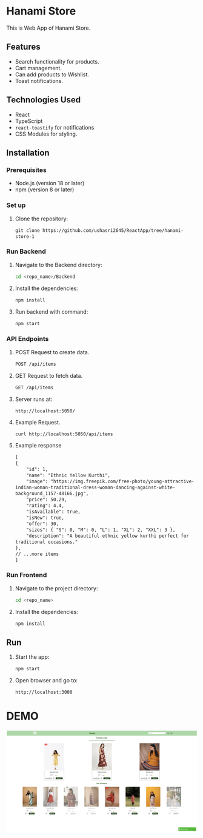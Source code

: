 # Hanami Store

This is Web App of Hanami Store.

## Features

* Search functionality for products.
* Cart management.
* Can add products to Wishlist. 
* Toast notifications.

## Technologies Used

* React
* TypeScript
* `react-toastify` for notifications
* CSS Modules for styling.

## Installation

### Prerequisites

* Node.js (version 18 or later)
* npm (version 8 or later)

### Set up

1. Clone the repository:
    ```
    git clone https://github.com/ushasri2645/ReactApp/tree/hanami-store-1
    ```

### Run Backend
1. Navigate to the Backend directory:
    ```sh
    cd <repo_name>/Backend
    ```
2. Install the dependencies:
    ```sh
    npm install
    ```
3. Run backend with command:
    ```sh
    npm start
    ```
 
### API Endpoints
1. POST Request to create data.
    ```sh
    POST /api/items
    ```

2. GET Request to fetch data.
    ```sh
    GET /api/items
    ```
3. Server runs at:
    ```
    http://localhost:5050/
    ```
4. Example Request.
    ```
    curl http://localhost:5050/api/items
    ```
5. Example response
    ```
    [
    {
        "id": 1,
        "name": "Ethnic Yellow Kurthi",
        "image": "https://img.freepik.com/free-photo/young-attractive-indian-woman-traditional-dress-woman-dancing-against-white-background_1157-48166.jpg",
        "price": 50.29,
        "rating": 4.4,
        "isAvailable": true,
        "isNew": true,
        "offer": 30,
        "sizes": { "S": 0, "M": 0, "L": 1, "XL": 2, "XXL": 3 },
        "description": "A beautiful ethnic yellow kurthi perfect for traditional occasions."
    },
    // ...more items
    ]
    ```

### Run Frontend
1. Navigate to the project directory:
    ```sh
    cd <repo_name>
    ```

2. Install the dependencies:
    ```sh
    npm install
    ```

## Run

1. Start the app:
    ```sh
    npm start
    ```

2. Open browser and go to:
    ```
    http://localhost:3000
    ```

# DEMO

![UI Image](<public/assests/image.png>)